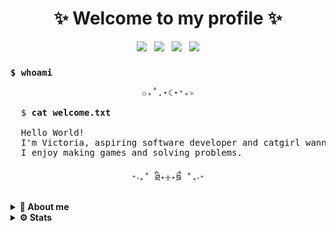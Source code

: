 <h1 align="center">✨ Welcome to my profile ✨</h1>

<div align="center">
  
  [![](https://img.shields.io/badge/LeetCode-Akenna-FFA116?style=plastic&logo=LeetCode)](https://leetcode.com/akenna) &nbsp;
  [![](https://img.shields.io/badge/Email-nekaelia@protonmail.com-8B89CC?style=plastic&logo=protonmail)](mailto:nekaelia@protonmail.com) &nbsp;
  [![](https://img.shields.io/badge/Mastodon-victrix@tech.lgbt-6364FF.svg?&style=plastic&logo=mastodon)](https://tech.lgbt/@Neka) &nbsp;
  ![](https://komarev.com/ghpvc/?username=cakeneka&color=ff69b4&style=plastic) <!-- img alt="GitHub last commit (by committer)" src="https://img.shields.io/github/last-commit/cakeneka/cakeneka" / -->
  <!--[![](https://img.shields.io/badge/LinkedIn-0077B5?style=for-the-badge&logo=linkedin&logoColor=white)](#)-->

</div>

<h3><code>$ whoami</code></h3>

<pre width="500"><div align="center">✩₊˚.⋆☾⋆⁺₊✧</div>
  $ <strong>cat welcome.txt</strong>
<!--                                                          -->
  Hello World!
  I'm Victoria, aspiring software developer and catgirl wannabe ✩. 
  I enjoy making games and solving problems.  
  
<div align="center">⁺‧₊˚ ཐི⋆♱⋆ཋྀ ˚₊‧⁺</div></pre>

<details>
  <summary>
    <b>🦄 About me</b>
  </summary>

<h2>💻 Skills </h2>

<h4 align="center">🎀 Intermediate 🎀</h4>
<div align="center">

![HTML5](https://img.shields.io/badge/HTML5%20-%23E34F26.svg?style=for-the-badge&logo=html5&logoColor=white)
![CSS3](https://img.shields.io/badge/CSS%20-%231572B6.svg?style=for-the-badge&logo=css3&logoColor=white)
![](https://img.shields.io/badge/GIT-E44C30?style=for-the-badge&logo=git&logoColor=white)
![](https://img.shields.io/badge/MySQL-005C84?style=for-the-badge&logo=mysql&logoColor=white)
![](https://img.shields.io/badge/java-%23ED8B00.svg?style=for-the-badge&logo=openjdk&logoColor=white)

</div>

<h4 align="center">🎀 Beginner 🎀</h4>
<div align="center">

![](https://img.shields.io/badge/PHP-777BB4?style=for-the-badge&logo=php&logoColor=white)
![](https://img.shields.io/badge/Dart-0175C2?style=for-the-badge&logo=dart&logoColor=white)
![](https://img.shields.io/badge/Flutter-02569B?style=for-the-badge&logo=flutter&logoColor=white)
![C#](https://img.shields.io/badge/C%23%20-%23239120.svg?style=for-the-badge&logo=c-sharp&logoColor=white)

</div>
<h4 align="center">🎀 Extra 🎀</h4>
<div align="center">

![Markdown](https://img.shields.io/badge/Markdown-000000?style=for-the-badge&logo=markdown&logoColor=white)
![Obsidian](https://img.shields.io/badge/Obsidian-483699?style=for-the-badge&logo=Obsidian&logoColor=white)
<img src="https://img.shields.io/badge/VIM-%2311AB00.svg?&style=for-the-badge&logo=vim&logoColor=white" />
<img src="https://img.shields.io/badge/IntelliJ_IDEA-000000.svg?style=for-the-badge&logo=intellij-idea&logoColor=white" />
</div>

<h2>🌋 Projects </h2>

### 🐣 Games
- [Typing Game][repo-unholy-typing]
- [Heroes of Sokoban Clone][repo-sokoban]

### 🐁 School Projects
- [Flutter Mobile App][repo-peluqueria]
- [Java simple TCP chat][repo-chat]
- [Java FTP folder synchronization][repo-drive]

### 🐀 Others 
- [Leetcode solved problems][repo-leetcode]

</details>

<details>
  <summary>
    <b>⚙ Stats</b>
  </summary>

<div align="center">
  
![](http://github-profile-summary-cards.vercel.app/api/cards/profile-details?username=cakeneka&theme=date_night)

</div>
<div align="center">
  
![](http://github-profile-summary-cards.vercel.app/api/cards/repos-per-language?username=cakeneka&theme=date_night)
![](http://github-profile-summary-cards.vercel.app/api/cards/most-commit-language?username=cakeneka&theme=date_night)
![](http://github-profile-summary-cards.vercel.app/api/cards/stats?username=cakeneka&theme=date_night)
![](http://github-profile-summary-cards.vercel.app/api/cards/productive-time?username=cakeneka&theme=date_night&utcOffset=1)

</div>

<div align="center">
<img src="https://streak-stats.demolab.com?user=cakeneka&theme=rose-pine&hide_border=true&border_radius=50" alt="cakeneka" /> <br>
</div>
</details>

[repo-chat]: https://github.com/CakeNeka/TINAC-Chat
[repo-drive]: https://github.com/CakeNeka/SuperSync
[repo-leetcode]: https://github.com/cakeneka/My-leetcode-solved-problems
[repo-sokoban]: https://github.com/CakeNeka/Heroes-of-Sokoban-Unity-Clone
[repo-unholy-typing]: https://github.com/CakeNeka/Unholy-Typing
[repo-peluqueria]: https://github.com/CakeNeka/peluqueria
